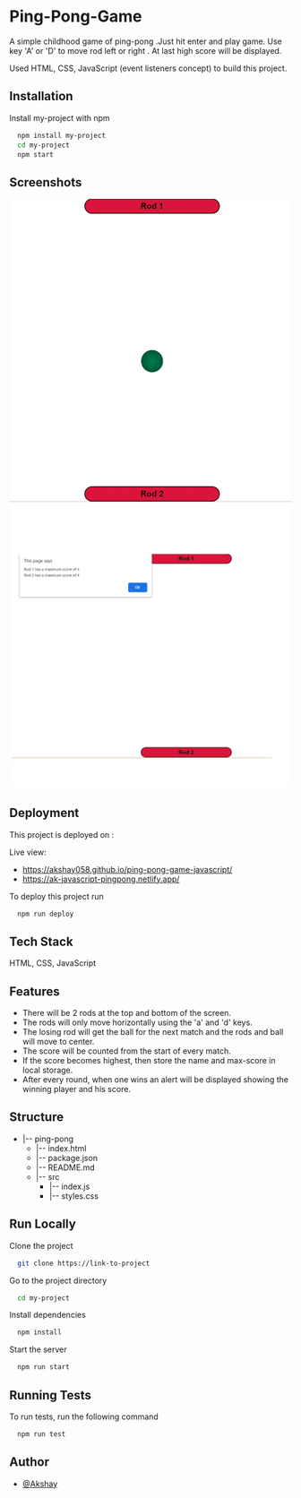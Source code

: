 # Ping-Pong-Game

A simple childhood game of ping-pong .Just hit enter and play game.
Use key 'A' or 'D' to move rod left or right . At last high score will be displayed.

Used HTML, CSS, JavaScript (event listeners concept) to build this project.

## Installation

Install my-project with npm

```bash
  npm install my-project
  cd my-project
  npm start
```

## Screenshots

![App Screenshot](/ping-pong.jpg?raw=true "Optional Title")
![App Screenshot](/ping-pong1.jpg?raw=true "Optional Title")

## Deployment

This project is deployed on :

Live view:

- https://akshay058.github.io/ping-pong-game-javascript/
- https://ak-javascript-pingpong.netlify.app/

To deploy this project run

```bash
  npm run deploy
```

## Tech Stack

HTML, CSS, JavaScript

## Features

- There will be 2 rods at the top and bottom of the screen.
- The rods will only move horizontally using the 'a' and 'd' keys.
- The losing rod will get the ball for the next match and the rods and ball will move to center.
- The score will be counted from the start of every match.
- If the score becomes highest, then store the name and max-score in local storage.
- After every round, when one wins an alert will be displayed showing the winning player and his score.

## Structure

- |-- ping-pong
  - |-- index.html
  - |-- package.json
  - |-- README.md
  - |-- src
    - |-- index.js
    - |-- styles.css

## Run Locally

Clone the project

```bash
  git clone https://link-to-project
```

Go to the project directory

```bash
  cd my-project
```

Install dependencies

```bash
  npm install
```

Start the server

```bash
  npm run start
```

## Running Tests

To run tests, run the following command

```bash
  npm run test
```

## Author

- [@Akshay](https://www.github.com/akshay058)
